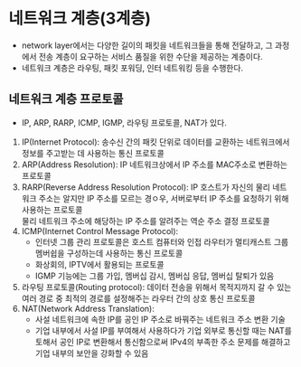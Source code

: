 # 네트워크 계층(3계층)
* network layer에서는 다양한 길이의 패킷을 네트워크들을 통해 전달하고, 그 과정에서 전송 계층이 요구하는 서비스 품질을 위한 수단을 제공하는 계층이다.
* 네트워크 계층은 라우팅, 패킷 포워딩, 인터 네트워킹 등을 수행한다.

## 네트워크 계층 프로토콜
* IP, ARP, RARP, ICMP, IGMP, 라우팅 프로토콜, NAT가 있다.

1. IP(Internet Protocol): 송수신 간의 패킷 단위로 데이터를 교환하는 네트워크에서 정보를 주고받는 데 사용하는 통신 프로토콜
2. ARP(Address Resolution): IP 네트워크상에서 IP 주소를 MAC주소로 변환하는 프로토콜
3. RARP(Reverse Address Resolution Protocol): IP 호스트가 자신의 물리 네트워크 주소는 알지만 IP 주소를 모르는 경ㅇ우, 서버로부터 IP 주소를 요청하기 위해 사용하는 프로토콜<br>물리 네트워크 주소에 해당하는 IP 주소를 알려주는 역순 주소 결정 프로토콜
4. ICMP(Internet Control Message Protocol):
   * 인터넷 그룹 관리 프로토콜은 호스트 컴퓨터와 인접 라우터가 멀티캐스트 그룹 멤버쉽을 구성하는데 사용하는 통신 프로토콜
   * 화상회의, IPTV에서 활용되는 프로토콜
   * IGMP 기능에는 그룹 가입, 멤버십 감시, 멤버십 응답, 멤버십 탈퇴가 있음
5. 라우팅 프로토콜(Routing protocol): 데이터 전송을 위해서 목적지까지 갈 수 있는 여러 경로 중 최적의 경로를 설정해주는 라우터 간의 상호 통신 프로토콜
6. NAT(Network Address Translation):
   * 사설 네트워크에 속한 IP를 공인 IP 주소로 바꿔주는 네트워크 주소 변환 기술
   * 기업 내부에서 사설 IP를 부여해서 사용하다가 기업 외부로 통신할 때는 NAT를 토해서 공인 IP로 변환해서 통신함으로써 IPv4의 부족한 주소 문제를 해결하고 기업 내부의 보안을 강화할 수 있음
